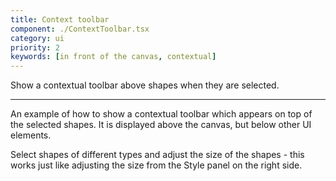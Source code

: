 ```yaml
---
title: Context toolbar
component: ./ContextToolbar.tsx
category: ui
priority: 2
keywords: [in front of the canvas, contextual]
---
```


Show a contextual toolbar above shapes when they are selected.

---

An example of how to show a contextual toolbar which appears on top of the selected shapes. It is displayed above the canvas, but below other UI elements.

Select shapes of different types and adjust the size of the shapes - this works just like adjusting the size from the Style panel on the right side.

